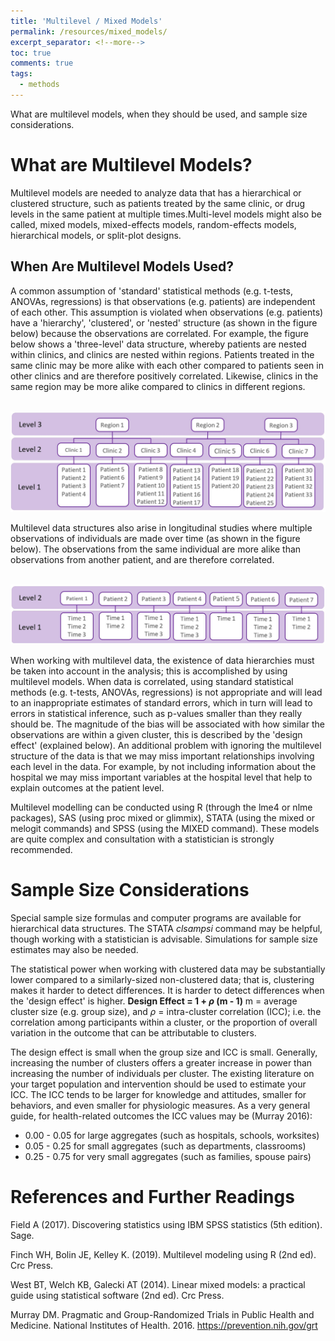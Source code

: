 ```yaml
---
title: 'Multilevel / Mixed Models'
permalink: /resources/mixed_models/
excerpt_separator: <!--more-->
toc: true
comments: true
tags:
  - methods
---
```



What are multilevel models, when they should be used, and sample size considerations. 
<!--more-->

# What are Multilevel Models?

Multilevel models are needed to analyze data that has a hierarchical or clustered structure, such as patients treated by the same clinic, or drug levels in the same patient at multiple times.Multi-level models might also be called, mixed models, mixed-effects models, random-effects models, hierarchical models, or split-plot designs. 

 

## When Are Multilevel Models Used?
A common assumption of 'standard' statistical methods (e.g. t-tests, ANOVAs, regressions) is that observations (e.g. patients) are independent of each other. This assumption is violated when observations (e.g. patients) have a 'hierarchy', 'clustered', or 'nested' structure (as shown in the figure below) because the observations are correlated. For example, the figure below shows a 'three-level' data structure, whereby patients are nested within clinics, and clinics are nested within regions. Patients treated in the same clinic may be more alike with each other compared to patients seen in other clinics and are therefore positively correlated. Likewise, clinics in the same region may be more alike compared to clinics in different regions.

<br/><img src='/images/posts/mixed_models/MixedModels1.JPG'>  <br/>

Multilevel data structures also arise in longitudinal studies where multiple observations of individuals are made over time (as shown in the figure below). The observations from the same individual are more alike than observations from another patient, and are therefore correlated. 

<br/><img src='/images/posts/mixed_models/MixedModels2.JPG'>  <br/>


When working with multilevel data, the existence of data hierarchies must be taken into account in the analysis; this is accomplished by using multilevel models. When data is correlated, using standard statistical methods (e.g. t-tests, ANOVAs, regressions) is not appropriate and will lead to an inappropriate estimates of standard errors, which in turn will lead to errors in statistical inference, such as p-values smaller than they really should be. The magnitude of the bias will be associated with how similar the observations are within a given cluster, this is described by the 'design effect' (explained below). An additional problem with ignoring the multilevel structure of the data is that we may miss important relationships involving each level in the data. For example, by not including information about the hospital  we may miss important variables at the hospital level that help to explain outcomes at the patient level. 

Multilevel modelling can be conducted using R (through the lme4 or nlme packages), SAS (using proc mixed or glimmix), STATA (using the mixed or melogit commands) and SPSS (using the MIXED command). These models are quite complex and consultation with a statistician is strongly recommended.



# Sample Size Considerations
Special sample size formulas and computer programs are available for hierarchical data structures. The STATA *clsampsi* command may be helpful, though working with a statistician is advisable. Simulations for sample size estimates may also be needed. 

The statistical power when working with clustered data may be substantially lower compared to a similarly-sized non-clustered data; that is, clustering makes it harder to detect differences. It is harder to detect differences when the 'design effect' is higher. 
**Design Effect = 1 + $\rho$ (m - 1)**
m = average cluster size (e.g. group size), and 
$\rho$ = intra-cluster correlation (ICC); i.e. the correlation among participants within a cluster, or the proportion of overall variation in the outcome that can be attributable to clusters. 

The design effect is small when the group size and ICC is small. Generally, increasing the number of clusters offers a greater increase in power than increasing the number of individuals per cluster. The existing literature on your target population and intervention should be used to estimate your ICC. The ICC tends to be larger for knowledge and attitudes, smaller for behaviors, and even smaller for physiologic measures. As a very general guide, for health-related outcomes the ICC values may be (Murray 2016):       
- 0.00 - 0.05 for large aggregates (such as hospitals, schools, worksites)
- 0.05 - 0.25 for small aggregates (such as departments, classrooms)
- 0.25 - 0.75 for very small aggregates (such as families, spouse pairs)



# References and Further Readings 

Field A (2017). Discovering statistics using IBM SPSS statistics (5th edition). Sage.

Finch WH, Bolin JE, Kelley K. (2019). Multilevel modeling using R (2nd ed). Crc Press.

West BT, Welch KB, Galecki AT (2014). Linear mixed models: a practical guide using statistical software (2nd ed). Crc Press.

Murray DM. Pragmatic and Group-Randomized Trials in Public Health and Medicine. National Institutes of Health. 2016. https://prevention.nih.gov/grt


